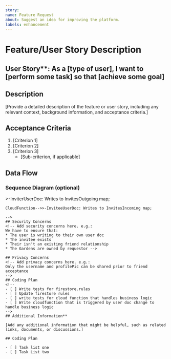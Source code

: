 ```yaml
---
story:
name: Feature Request
about: Suggest an idea for improving the platform.
labels: enhancement
---
```


# Feature/User Story Description

## User Story**: As a [type of user], I want to [perform some task] so that [achieve some goal]

## Description

[Provide a detailed description of the feature or user story, including any relevant context, background information, and acceptance criteria.]

## Acceptance Criteria

1. [Criterion 1]
2. [Criterion 2]
3. [Criterion 3]
   - [Sub-criterion, if applicable]

## Data Flow
<!-- Describe Data flow here. -->


###  Sequence Diagram (optional)
<!--
```mermaid
sequenceDiagram;
    Client->>+InviterUserDoc: Writes to the inviteInit field;
    InviterUserDoc->>+CloudFunction: Triggers;
    CloudFunction->>+CloudFunction: Validates Request;
    CloudFunction-->>-InviterUserDoc: Writes to InvitesOutgoing map;
    CloudFunction-->>-InviteeUserDoc: Writes to InvitesIncoming map;
```
-->
## Security Concerns
<!-- Add security concerns here. e.g.:
We have to ensure that:
* The user is writing to their own user doc
* The invitee exists
* Their isn't an existing friend relationship
* The Gardens are owned by requestor -->

## Privacy Concerns
<!-- Add privacy concerns here. e.g.:
Only the username and profilePic can be shared prior to friend acceptance
-->
## Coding Plan
<!--
- [ ] Write tests for firestore.rules
- [ ] Update firestore rules
- [ ] write tests for cloud function that handles business logic
- [ ] Write cloudfunction that is triggered by user doc change to handle business logic
-->
## Additional Information**

[Add any additional information that might be helpful, such as related links, documents, or discussions.]

## Coding Plan

- [ ] Task list one
- [ ] Task List two

